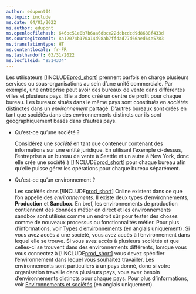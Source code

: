 ```yaml
---
author: edupont04
ms.topic: include
ms.date: 04/01/2022
ms.author: edupont
ms.openlocfilehash: 646bc51e0b7b6aa6dbce22dcbcdcd9d8688f433d
ms.sourcegitcommit: 8a12074b170a14d98ab7ffdad77d66aed64e5783
ms.translationtype: HT
ms.contentlocale: fr-FR
ms.lasthandoff: 03/31/2022
ms.locfileid: "8514334"
---
```

Les utilisateurs [!INCLUDE[prod_short](prod_short.md)] prennent parfois en charge plusieurs services ou sous-organisations au sein d’une unité commerciale. Par exemple, une entreprise peut avoir des bureaux de vente dans différentes villes et plusieurs pays. Elle a donc créé un centre de profit pour chaque bureau. Les bureaux situés dans le même pays sont constitués en *sociétés* distinctes dans un *environnement* partagé. D’autres bureaux sont créés en tant que sociétés dans des environnements distincts car ils sont géographiquement basés dans d’autres pays.  

* Qu’est-ce qu’une société ?  

  Considérez une *société* en tant que conteneur contenant des informations sur une entité juridique. En utilisant l’exemple ci-dessus, l’entreprise a un bureau de vente à Seattle et un autre à New York, donc elle crée une société à [!INCLUDE[prod_short](prod_short.md)] pour chaque bureau afin qu’elle puisse gérer les opérations pour chaque bureau séparément.  
* Qu’est-ce qu’un environnement ?  

  Les sociétés dans [!INCLUDE[prod_short](prod_short.md)] Online existent dans ce que l’on appelle des *environnements*. Il existe deux types d’environnements, **Production** et **Sandbox**. En bref, les environnements de production contiennent des données métier en direct et les environnements sandbox sont utilisés comme un endroit sûr pour tester des choses comme de nouveaux processus ou fonctionnalités métier. Pour plus d’informations, voir [Types d’environnements](/dynamics365/business-central/dev-itpro/administration/tenant-admin-center-environments#types-of-environments) (en anglais uniquement). Si vous avez accès à une société, vous avez accès à l’environnement dans lequel elle se trouve. Si vous avez accès à plusieurs sociétés et que celles-ci se trouvent dans des environnements différents, lorsque vous vous connectez à [!INCLUDE[prod_short](prod_short.md)] vous devez spécifier l’environnement dans lequel vous souhaitez travailler. Les environnements sont particuliers à un pays donné, donc si votre organisation travaille dans plusieurs pays, vous avez besoin d’environnements distincts pour chaque pays. Pour plus d’informations, voir [Environnements et sociétés](/dynamics365/business-central/dev-itpro/administration/tenant-environment-topology#environments-and-companies) (en anglais uniquement).  
